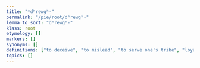 ```yaml
---
title: "*dʰrewgʰ-"
permalink: "/pie/root/dʰrewgʰ-"
lemma_to_sort: "dʰrewgʰ-"
klass: root
etymology: []
markers: []
synonyms: []
definitions: ["to deceive", "to mislead", "to serve one's tribe", "loyal"]
topics: []
---
```

